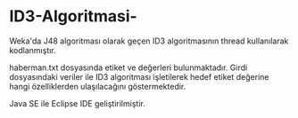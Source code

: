 # ID3-Algoritmasi-
Weka'da J48 algoritması olarak geçen ID3 algoritmasının thread kullanılarak  kodlanmıştır.


haberman.txt dosyasında etiket ve değerleri bulunmaktadır. Girdi dosyasındaki veriler ile ID3 algoritması işletilerek 
hedef etiket değerine hangi özelliklerden ulaşılacağını göstermektedir.

Java SE ile Eclipse IDE geliştirilmiştir.
